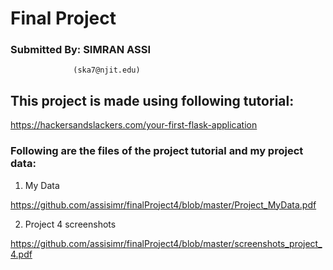 # Final Project

### Submitted By: SIMRAN ASSI
                  (ska7@njit.edu)

## This project is made using following tutorial:

https://hackersandslackers.com/your-first-flask-application

### Following are the files of the project tutorial and my project data:

1. My Data

 https://github.com/assisimr/finalProject4/blob/master/Project_MyData.pdf
 
 2. Project 4 screenshots
 
 https://github.com/assisimr/finalProject4/blob/master/screenshots_project_4.pdf
